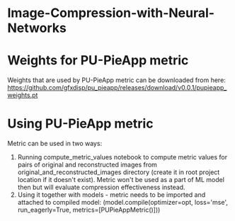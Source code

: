 # Image-Compression-with-Neural-Networks

# Weights for PU-PieApp metric
Weights that are used by PU-PieApp metric can be downloaded from here: https://github.com/gfxdisp/pu_pieapp/releases/download/v0.0.1/pupieapp_weights.pt

# Using PU-PieApp metric
Metric can be used in two ways:
1. Running compute_metric_values notebook to compute metric values for pairs of original and reconstructed images from original_and_reconstructed_images directory (create it in root project location if it doesn't exist). Metric won't be used as a part of ML model then but will evaluate compression effectiveness instead.
2. Using it together with models - metric needs to be imported and attached to compiled model: (model.compile(optimizer=opt, loss='mse', run_eagerly=True, metrics=[PUPieAppMetric()]))